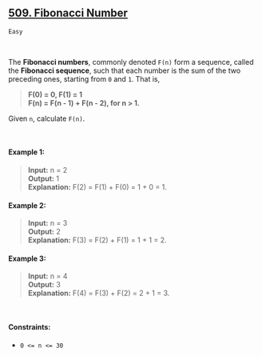 ## [509. Fibonacci Number](https://leetcode.com/problems/fibonacci-number/description/)

<code>Easy</code>

<br>

The __Fibonacci numbers__, commonly denoted <code>F(n)</code> form a sequence, called the __Fibonacci sequence__, such that each number is the sum of the two preceding ones, starting from <code>0</code> and <code>1</code>. That is,

> __F(0) = 0, F(1) = 1  
F(n) = F(n - 1) + F(n - 2), for n > 1.__  

Given <code>n</code>, calculate <code>F(n)</code>.

<br>

#### Example 1:

> __Input:__  n = 2  
> __Output:__ 1  
> __Explanation:__ F(2) = F(1) + F(0) = 1 + 0 = 1.  

#### Example 2:

> __Input:__  n = 3  
> __Output:__ 2  
> __Explanation:__ F(3) = F(2) + F(1) = 1 + 1 = 2.  

#### Example 3:

> __Input:__  n = 4  
> __Output:__ 3  
> __Explanation:__ F(4) = F(3) + F(2) = 2 + 1 = 3.  
 
<br>

#### Constraints:

- <code>0 <= n <= 30</code>
